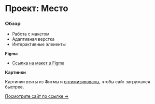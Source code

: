 # Проект: Место

### Обзор

* Работа с макетом
* Адаптивная верстка
* Интерактивные элеиенты

**Figma**

* [Ссылка на макет в Figma](https://www.figma.com/file/2cn9N9jSkmxD84oJik7xL7/JavaScript.-Sprint-4?node-id=0%3A1)

**Картинки**

Картинки взяты из Фигмы и [оптимизированы](https://tinypng.com/), чтобы сайт загружался быстрее.

[Посмотрите сайт по ссылке →](https://valeriny.github.io/russian-travel/)
